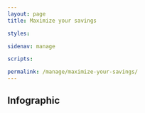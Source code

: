 ```yaml
---
layout: page
title: Maximize your savings

styles:

sidenav: manage

scripts:

permalink: /manage/maximize-your-savings/
---
```


<h2>Infographic</h2>
